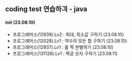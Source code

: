 ## coding test 연습하긔 - java
#### init (23.08.10)

- 프로그래머스(12939).Lv2 : 최대, 최소값 구하기 (23.08.10)
- 프로그래머스(12028).Lv1 : 약수의 모든 합 구하기 (23.08.10)
- 프로그래머스(12937).Lv1 : 홀 짝 판별하기 (23.08.10)
- 프로그래머스(131128).Lv1 : 짝궁 숫자 구하기 (23.08.11)
